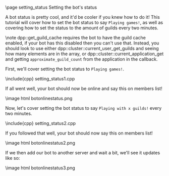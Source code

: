 \page setting_status Setting the bot's status

A bot status is pretty cool, and it'd be cooler if you knew how to do it! This tutorial will cover how to set the bot status to say `Playing games!`, as well as covering how to set the status to the amount of guilds every two minutes.

\note dpp::get_guild_cache requires the bot to have the guild cache enabled, if your bot has this disabled then you can't use that. Instead, you should look to use either dpp::cluster::current_user_get_guilds and seeing how many elements are in the array, or dpp::cluster::current_application_get and getting `approximate_guild_count` from the application in the callback.

First, we'll cover setting the bot status to `Playing games!`.

\include{cpp} setting_status1.cpp

If all went well, your bot should now be online and say this on members list!

\image html botonlinestatus.png

Now, let's cover setting the bot status to say `Playing with x guilds!` every two minutes.

\include{cpp} setting_status2.cpp

If you followed that well, your bot should now say this on members list!

\image html botonlinestatus2.png

If we then add our bot to another server and wait a bit, we'll see it updates like so:

\image html botonlinestatus3.png
